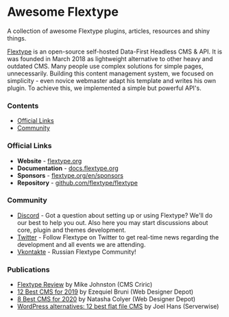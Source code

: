 # Awesome Flextype
A collection of awesome Flextype plugins, articles, resources and shiny things.

[Flextype](https://flextype.org) is an open-source self-hosted Data-First Headless CMS & API. It is was founded in March 2018 as lightweight alternative to other heavy and outdated CMS. Many people use complex solutions for simple pages, unnecessarily. Building this content management system, we focused on simplicity - even novice webmaster adapt his template and writes his own plugin. To achieve this, we implemented a simple but powerful API's.

### Contents

- [Official Links](#official-links)
- [Community](#community)

### Official Links
- **Website** - [flextype.org](https://flextype.org)
- **Documentation** - [docs.flextype.org](docs.flextype.org)
- **Sponsors** - [flextype.org/en/sponsors](https://flextype.org/en/sponsors)
- **Repository** - [github.com/flextype/flextype](https://github.com/flextype/flextype)

### Community
- [Discord](https://flextype.org/en/discord) - Got a question about setting up or using Flextype? We'll do our best to help you out. Also here you may start discussions about core, plugin and themes development.
- [Twitter](https://twitter.com/getflextype) - Follow Flextype on Twitter to get real-time news regarding the development and all events we are attending.
- [Vkontakte](https://vk.com/flextype) - Russian Flextype Community!

### Publications
- [Flextype Review](https://www.cmscritic.com/flextype-review/) by Mike Johnston (CMS Criric)
- [12 Best CMS for 2019](https://www.webdesignerdepot.com/2019/08/12-best-cms-for-2019/) by Ezequiel Bruni (Web Designer Depot)
- [8 Best CMS for 2020](https://www.webdesignerdepot.com/2020/05/8-best-cms-for-2020/) by Natasha Colyer (Web Designer Depot)
- [WordPress alternatives: 12 best flat file CMS](https://blog.ssdnodes.com/blog/flat-file-wordpress-alternatives/) by Joel Hans (Serverwise)
